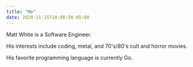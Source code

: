 ```yaml
---
title: "Me"
date: 2020-11-15T18:08:58-05:00
---
```


Matt White is a Software Engineer.

His interests include coding, metal, and 70's/80's cult and horror movies.

His favorite programming language is currently Go.
